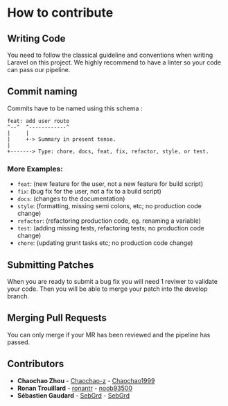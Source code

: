 # How to contribute

## Writing Code
You need to follow the classical guideline and conventions when writing Laravel on this project. We highly recommend to have a linter so your code can pass our pipeline.

## Commit naming
Commits have to be named using this schema :
```
feat: add user route 
^--^  ^------------^
|     |
|     +-> Summary in present tense.
|
+-------> Type: chore, docs, feat, fix, refactor, style, or test.
```

### More Examples:

- `feat`: (new feature for the user, not a new feature for build script)
- `fix`: (bug fix for the user, not a fix to a build script)
- `docs`: (changes to the documentation)
- `style`: (formatting, missing semi colons, etc; no production code change)
- `refactor`: (refactoring production code, eg. renaming a variable)
- `test`: (adding missing tests, refactoring tests; no production code change)
- `chore`: (updating grunt tasks etc; no production code change)


## Submitting Patches
When you are ready to submit a bug fix you will need 1 reviwer to validate your code. Then you will be able to merge your patch into the develop branch.

## Merging Pull Requests

You can only merge if your MR has been reviewed and the pipeline has passed.

## Contributors
* **Chaochao Zhou** - [Chaochao-z](https://github.com/Chaochao-z) - [Chaochao1999](https://gitlab.com/Chaochao1999)
* **Ronan Trouillard** - [ronantr](https://github.com/ronantr) - [noob93500](https://gitlab.com/noob93500)
* **Sébastien Gaudard** - [SebGrd](https://github.com/SebGrd) - [SebGrd](https://gitlab.com/SebGrd)
